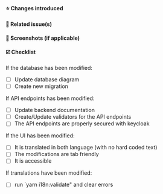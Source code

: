 #### ⭐ Changes introduced
<!-- Explain briefly in a small paragraph or in bullet form the changes this PR brings to
     the application -->

#### 🔗 Related issue(s)
<!-- If this PR fixes/closes an issue, please prepend that issue number with one of the github
     closing keywords (ex: `fixes`, `closes`, ...) -->

#### 📸 Screenshots (if applicable)
<!-- If you have made UI changes to the application, include a screenshot and if the change 
     involves movement, include a GIF. If the UI changes when the application is in mobile view, 
     show a mobile screenshot too. Include English and French versions for translation validation-->

#### ☑️ Checklist
If the database has been modified:
- [ ] Update database diagram <!-- Updated diagram located in the backend, at `./src/docs/I-Talent database.xml`, with draw.io and updated the png image at `./src/docs/I-Talent database.png` -->
- [ ] Create new migration <!-- Ran `yarn migrate:create` in backend docker container -->

If API endpoints has been modified:
- [ ] Update backend documentation <!-- Updated corresponding swagger documentation in the routers -->
- [ ] Create/Update validators for the API endpoints <!-- Restrict and sanitize user input in the routers with express-validator.github.io -->
- [ ] The API endpoints are properly secured with keycloak 
<!-- Use the `keycloak.protect(roleName)` express middleware in the routes -->

<!-- 
Optional for now, since tests are not working correctly
- [ ] Create tests for your changes
- [ ] Make sure the tests are passing 
-->

If the UI has been modified:
- [ ] It is translated in both language (with no hard coded text) <!-- To sort the keys and remove unused keys in the translation files, run `yarn i18n:cleanup` -->
- [ ] The modifications are tab friendly
- [ ] It is accessible

If translations have been modified:
- [ ] run `yarn i18n:validate" and clear errors 
